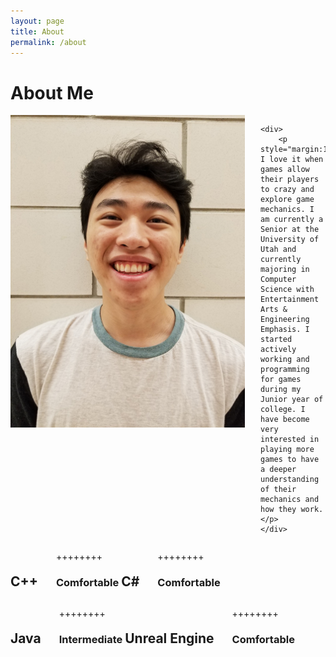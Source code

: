 ```yaml
---
layout: page
title: About
permalink: /about
---
```


# About Me

<div style="overflow: hidden;">
    <img src="/assets/img/WilliamNguyen.jpg" style="float: left; height: 500px; padding-right: 25px;">

    <div>
        <p style="margin:10px;">    I love it when games allow their players to crazy and explore game mechanics. I am currently a Senior at the University of Utah and currently majoring in Computer Science with Entertainment Arts & Engineering Emphasis. I started actively working and programming for games during my Junior year of college. I have become very interested in playing more games to have a deeper understanding of their mechanics and how they work.</p>
    </div>
</div>

<div>
    <div style="display: inline-block">
        <h2 style="display: inline; padding-right:25px;">C++</h2>
        <div style="display: inherit">
            <p>++++++++</p>
            <h3>Comfortable</h3>
        </div>
    </div>
        <div style="display: inline-block">
        <h2 style="display: inline; padding-right:25px;">C#</h2>
        <div style="display: inherit">
            <p>++++++++</p>
            <h3>Comfortable</h3>
        </div>
    </div>
        <div style="display: inline-block">
        <h2 style="display: inline; padding-right:25px;">Java</h2>
        <div style="display: inherit">
            <p>++++++++</p>
            <h3>Intermediate</h3>
        </div>
    </div>
        <div style="display: inline-block">
        <h2 style="display: inline; padding-right:25px;">Unreal Engine</h2>
        <div style="display: inherit">
            <p>++++++++</p>
            <h3>Comfortable</h3>
        </div>
    </div>
</div>
